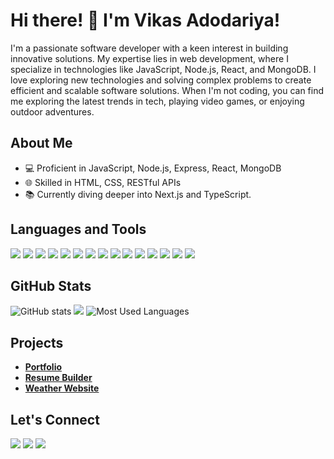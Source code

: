 # Hi there! 👋 I'm Vikas Adodariya!

I'm a passionate software developer with a keen interest in building innovative solutions. My expertise lies in web development, where I specialize in technologies like JavaScript, Node.js, React, and MongoDB. I love exploring new technologies and solving complex problems to create efficient and scalable software solutions. When I'm not coding, you can find me exploring the latest trends in tech, playing video games, or enjoying outdoor adventures.

## About Me

- 💻 Proficient in JavaScript, Node.js, Express, React, MongoDB
- 🌐 Skilled in HTML, CSS, RESTful APIs
- 📚 Currently diving deeper into Next.js and TypeScript.

## Languages and Tools
<img src="https://img.icons8.com/color/48/000000/javascript.png"/> <img src="https://img.icons8.com/color/48/000000/nodejs.png"/> <img src="https://img.icons8.com/color/48/000000/react-native.png"/> <img src="https://img.icons8.com/color/48/000000/mongodb.png"/> <img src="https://img.icons8.com/color/48/000000/html-5.png"/> <img src="https://img.icons8.com/color/48/000000/css3.png"/> <img src="https://img.icons8.com/color/48/000000/typescript.png"/> <img src="https://img.icons8.com/color/48/000000/angularjs.png"/> <img src="https://img.icons8.com/color/48/000000/java-coffee-cup-logo.png"/> <img src="https://img.icons8.com/officel/40/000000/php-logo.png"/> <img src="https://img.icons8.com/color/48/000000/python.png"/> <img src="https://img.icons8.com/color/48/000000/c-programming.png"/> <img src="https://img.icons8.com/color/48/000000/c-plus-plus-logo.png"/> <img src="https://img.icons8.com/color/48/000000/postgreesql.png"/> <img src="https://img.icons8.com/color/48/000000/mysql-logo.png"/>

## GitHub Stats
![GitHub stats](https://github-readme-stats.vercel.app/api?username=VIKASADODARIYA&show_icons=true&theme=chartreuse-dark)
![](https://github-readme-stats.vercel.app/api?username=VIKASADODARIYA&theme=chartreuse-dark&hide_border=true)
![Most Used Languages](https://github-readme-stats.vercel.app/api/top-langs/?username=VIKASADODARIYA&layout=compact&theme=chartreuse-dark)

## Projects
- **<a href="https://vikas-portfolio-10.netlify.app/" target="_blank">Portfolio</a>**
- **<a href="https://resume-builder-001.netlify.app/" target="_blank">Resume Builder</a>**
- **<a href="https://weather-website-00.netlify.app/" target="_blank">Weather Website</a>**

## Let's Connect
<a href="mailto:adodariyavikas@gmail.com" target="_blank"><img src="https://img.icons8.com/fluent/48/000000/gmail.png"/></a> <a href="https://www.linkedin.com/in/vikas-adodariya-22b719242" target="_blank"><img src="https://img.icons8.com/color/48/000000/linkedin.png"/></a> <a href="https://x.com/Vikas_Patel_10" target="_blank"><img src="https://img.icons8.com/fluent/48/000000/twitter"/></a>
